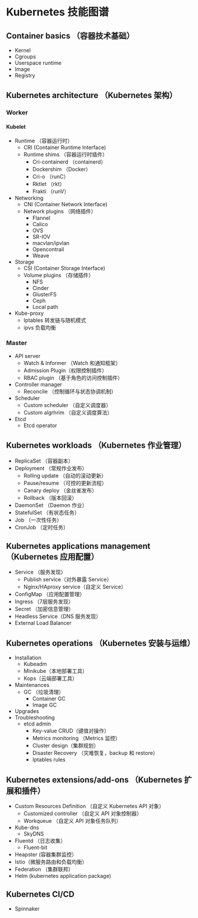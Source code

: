 # Kubernetes 技能图谱

## Container basics （容器技术基础）
* Kernel
* Cgroups
* Userspace runtime
* Image
* Registry

## Kubernetes architecture （Kubernetes 架构）

### Worker
#### Kubelet
- Runtime （容器运行时）
   * CRI (Container Runtime Interface)
   * Runtime shims （容器运行时插件）
       + Cri-containerd （containerd）
       + Dockershim （Docker）
       + Cri-o （runC）
       + Rktlet （rkt）
       + Frakti （runV）
- Networking
    * CNI (Container Network Interface)
    * Network plugins （网络插件）
        + Flannel
        + Calico
        + OVS
        + SR-IOV
        + macvlan/ipvlan
        + Opencontrail
        + Weave
- Storage
    * CSI  (Container Storage Interface)
    * Volume plugins （存储插件）
        + NFS
        + Cinder
        + GlusterFS
        + Ceph
        + Local path
- Kube-proxy
    * Iptables 转发链与随机模式
    * ipvs 负载均衡

### Master
- API server
    * Watch & Informer （Watch 和通知框架） 
    * Admission Plugin（权限控制插件）
    * RBAC plugin （基于角色的访问控制插件）
- Controller manager
    * Reconcile （控制循环与状态协调机制）
- Scheduler
    * Custom scheduler （自定义调度器）
    * Custom algrhrim （自定义调度算法）
- Etcd
    * Etcd operator

## Kubernetes workloads （Kubernetes 作业管理）
- ReplicaSet （容器副本）
- Deployment （常规作业发布）
    * Rolling update （自动的滚动更新）
    * Pause/resume （可控的更新流程）
    * Canary deploy （金丝雀发布）
    * Rollback （版本回滚）
- DaemonSet （Daemon 作业）
- StatefulSet （有状态任务）
- Job （一次性任务）
- CronJob （定时任务）

## Kubernetes applications management （Kubernetes 应用配置）
- Service （服务发现）
    * Publish service（对外暴露 Service）
    * Nginx/HAproxy service（自定义 Service）
- ConfigMap （应用配置管理）
- Ingress （7层服务发现）
- Secret （加密信息管理）
- Headless Service（DNS 服务发现）
- External Load Balancer

## Kubernetes operations （Kubernetes 安装与运维）
- Installation
    * Kubeadm
    * Minikube（本地部署工具）
    * Kops（云端部署工具）
- Maintenances
    * GC （垃圾清理）
        + Container GC
        + Image GC
- Upgrades 
- Troubleshooting
    * etcd admin
        + Key-value CRUD（键值对操作）
        + Metrics monitoring （Metrics 监控）
        + Cluster design（集群规划）
        + Disaster Recovery （灾难恢复，backup 和 restore）
        + Iptables rules

## Kubernetes extensions/add-ons （Kubernetes 扩展和插件）
- Custom Resources Definition （自定义 Kubernetes API 对象）
    * Customized controller （自定义 API 对象控制器）
    * Workqueue （自定义 API 对象任务队列）
- Kube-dns
    * SkyDNS
- Fluentd （日志收集）
    * Fluent-bit
- Heapster (容器集群监控）
- Istio（微服务路由和负载均衡）
- Federation （集群联邦）
- Helm (kubernetes application package)
## Kubernetes CI/CD
- Spinnaker



